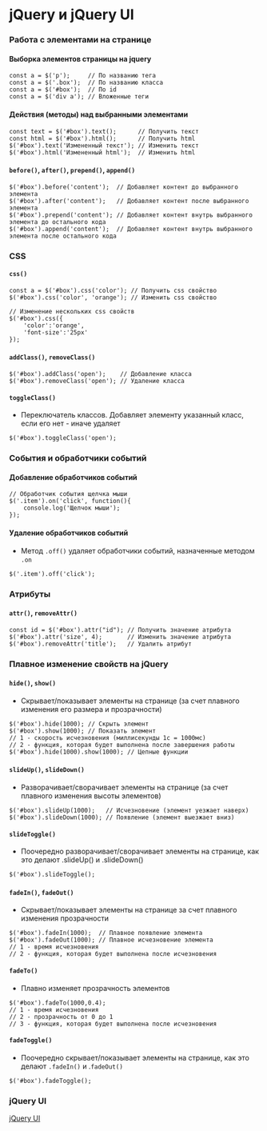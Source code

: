 # jQuery и jQuery UI

<!-- xxxxxxxxxxxxxxxxxxxxxxxxxxxxxxxxxxxxxxxxxxxxxxxxxxxxxxx -->
### Работа с элементами на странице
<!-- xxxxxxxxxxxxxxxxxxxxxxxxxxxxxxxxxxxxxxxxxxxxxxxxxxxxxxx -->

<!------------------------------------------------------------->
#### Выборка элементов страницы на jquery
<!------------------------------------------------------------->
```js:no-line-numbers
const a = $('p');     // По названию тега 
const a = $('.box');  // По названию класса
const a = $('#box');  // По id
const a = $('div a'); // Вложенные теги
```

<!------------------------------------------------------------->
#### Действия (методы) над выбранными элементами
<!------------------------------------------------------------->
```js:no-line-numbers
const text = $('#box').text();      // Получить текст
const html = $('#box').html();      // Получить html
$('#box').text('Измененный текст'); // Изменить текст
$('#box').html('Измененный html');  // Изменить html
```

<!------------------------------------------------------------->
#### `before()`, `after()`, `prepend()`, `append()`
<!------------------------------------------------------------->
```js:no-line-numbers
$('#box').before('content');  // Добавляет контент до выбранного элемента
$('#box').after('content');   // Добавляет контент после выбранного элемента
$('#box').prepend('content'); // Добавляет контент внутрь выбранного элемента до остального кода
$('#box').append('content');  // Добавляет контент внутрь выбранного элемента после остального кода
```

<!-- xxxxxxxxxxxxxxxxxxxxxxxxxxxxxxxxxxxxxxxxxxxxxxxxxxxxxxx -->
### CSS
<!-- xxxxxxxxxxxxxxxxxxxxxxxxxxxxxxxxxxxxxxxxxxxxxxxxxxxxxxx -->

<!------------------------------------------------------------->
#### `css()`
<!------------------------------------------------------------->
```js:no-line-numbers
const a = $('#box').css('color'); // Получить css свойство
$('#box').css('color', 'orange'); // Изменить css свойство

// Изменение нескольких css свойств
$('#box').css({
	'color':'orange', 
	'font-size':'25px'
}); 
```

<!------------------------------------------------------------->
#### `addClass()`, `removeClass()`
<!------------------------------------------------------------->
```js:no-line-numbers
$('#box').addClass('open');    // Добавление класса
$('#box').removeClass('open'); // Удаление класса
```

<!------------------------------------------------------------->
#### `toggleClass()`
<!------------------------------------------------------------->
- Переключатель классов. Добавляет элементу указанный класс, если его нет - иначе удаляет

```js:no-line-numbers
$('#box').toggleClass('open');
```

<!-- xxxxxxxxxxxxxxxxxxxxxxxxxxxxxxxxxxxxxxxxxxxxxxxxxxxxxxx -->
### События и обработчики событий
<!-- xxxxxxxxxxxxxxxxxxxxxxxxxxxxxxxxxxxxxxxxxxxxxxxxxxxxxxx -->

<!------------------------------------------------------------->
#### Добавление обработчиков событий
<!------------------------------------------------------------->
```js:no-line-numbers
// Обработчик события щелчка мыши
$('.item').on('click', function(){
	console.log('Щелчок мыши'); 
});
```

<!------------------------------------------------------------->
#### Удаление обработчиков событий
<!------------------------------------------------------------->
- Метод `.off()` удаляет обработчики событий, назначенные методом `.on`

```js:no-line-numbers
$('.item').off('click');
```

<!-- xxxxxxxxxxxxxxxxxxxxxxxxxxxxxxxxxxxxxxxxxxxxxxxxxxxxxxx -->
### Атрибуты
<!-- xxxxxxxxxxxxxxxxxxxxxxxxxxxxxxxxxxxxxxxxxxxxxxxxxxxxxxx -->

<!------------------------------------------------------------->
#### `attr()`, `removeAttr()`
<!------------------------------------------------------------->
```js:no-line-numbers
const id = $('#box').attr("id"); // Получить значение атрибута
$('#box').attr('size', 4);       // Изменить значение атрибута
$('#box').removeAttr('title');   // Удалить атрибут
```

<!-- xxxxxxxxxxxxxxxxxxxxxxxxxxxxxxxxxxxxxxxxxxxxxxxxxxxxxxx -->
### Плавное изменение свойств на jQuery
<!-- xxxxxxxxxxxxxxxxxxxxxxxxxxxxxxxxxxxxxxxxxxxxxxxxxxxxxxx -->

<!------------------------------------------------------------->
#### `hide()`, `show()`
<!------------------------------------------------------------->
- Скрывает/показывает элементы на странице (за счет плавного изменения его размера и прозрачности)

```js:no-line-numbers
$('#box').hide(1000); // Скрыть элемент 
$('#box').show(1000); // Показать элемент
// 1 - скорость исчезновения (миллисекунды 1с = 1000мс)
// 2 - функция, которая будет выполнена после завершения работы
$('#box').hide(1000).show(1000); // Цепные функции
```

<!------------------------------------------------------------->
#### `slideUp()`, `slideDown()`
<!------------------------------------------------------------->
- Разворачивает/сворачивает элементы на странице (за счет плавного изменения высоты элементов)

```js:no-line-numbers
$('#box').slideUp(1000);   // Исчезновение (элемент уезжает наверх)
$('#box').slideDown(1000); // Появление (элемент выезжает вниз)
```

<!------------------------------------------------------------->
#### `slideToggle()`
<!------------------------------------------------------------->
- Поочередно разворачивает/сворачивает элементы на странице, как это делают .slideUp() и .slideDown()

```js:no-line-numbers
$('#box').slideToggle();
```

<!------------------------------------------------------------->
#### `fadeIn()`, `fadeOut()`
<!------------------------------------------------------------->
- Скрывает/показывает элементы на странице за счет плавного изменения прозрачности

```js:no-line-numbers
$('#box').fadeIn(1000);  // Плавное появление элемента
$('#box').fadeOut(1000); // Плавное исчезновение элемента
// 1 - время исчезновения
// 2 - функция, которая будет выполнена после исчезновения
```

<!------------------------------------------------------------->
#### `fadeTo()`
<!------------------------------------------------------------->
- Плавно изменяет прозрачность элементов

```js:no-line-numbers
$('#box').fadeTo(1000,0.4);
// 1 - время исчезновения
// 2 - прозрачность от 0 до 1
// 3 - функция, которая будет выполнена после исчезновения
```

<!------------------------------------------------------------->
#### `fadeToggle()`
<!------------------------------------------------------------->
- Поочередно скрывает/показывает элементы на странице, как это делают `.fadeIn()` и .`fadeOut()`

```js:no-line-numbers
$('#box').fadeToggle();
```

<!-- xxxxxxxxxxxxxxxxxxxxxxxxxxxxxxxxxxxxxxxxxxxxxxxxxxxxxxx -->
### jQuery UI
<!-- xxxxxxxxxxxxxxxxxxxxxxxxxxxxxxxxxxxxxxxxxxxxxxxxxxxxxxx -->

[jQuery UI](https://jqueryui.com/)
